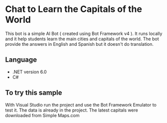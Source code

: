 ﻿# Chat to Learn the Capitals of the World

This bot is a simple AI Bot ( created using Bot Framework v4 ).  It runs locally and it help students learn the main cities and capitals of the world. 
The bot provide the answers in English and Spanish but it doesn't do translation. 

## Language

- .NET version 6.0
- C#


## To try this sample
With Visual Studio run the project and  use the Bot Framework Emulator to test it.  The data is already in the project.  The latest capitals were downloaded from Simple Maps.com

